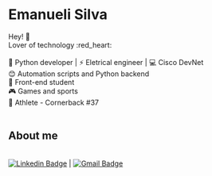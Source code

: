 # Emanueli Silva

Hey! :metal:
<br/> Lover of technology :red_heart:
<br/>
<br/> :snake: Python developer | :zap: Eletrical engineer | :computer: Cisco DevNet 
<br/> :blush: Automation scripts and Python backend 
<br/> :purple_heart: Front-end student 
<br/> :video_game: Games and sports 
<br/> :football: Athlete - Cornerback #37 
<br/>
<br/>
## About me
<br/> [![Linkedin Badge](https://img.shields.io/badge/-LinkedIn-blue?style=flat-square&logo=Linkedin&logoColor=white&link=lhttps://www.linkedin.com/in/emanueli-santos-da-silva-66a76525/)](https://www.linkedin.com/in/emanueli-santos-da-silva-66a76525/) | [![Gmail Badge](https://img.shields.io/badge/-Gmail-c14438?style=flat-square&logo=Gmail&logoColor=white&link=mailto:emanuelissilva@hotmail.com )](mailto:emanuelissilva@hotmail.com )

